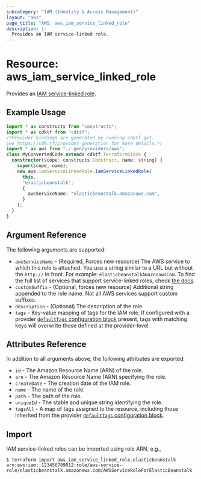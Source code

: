 ```yaml
---
subcategory: "IAM (Identity & Access Management)"
layout: "aws"
page_title: "AWS: aws_iam_service_linked_role"
description: |-
  Provides an IAM service-linked role.
---
```


# Resource: aws_iam_service_linked_role

Provides an [IAM service-linked role](https://docs.aws.amazon.com/IAM/latest/UserGuide/using-service-linked-roles.html).

## Example Usage

```typescript
import * as constructs from "constructs";
import * as cdktf from "cdktf";
/*Provider bindings are generated by running cdktf get.
See https://cdk.tf/provider-generation for more details.*/
import * as aws from "./.gen/providers/aws";
class MyConvertedCode extends cdktf.TerraformStack {
  constructor(scope: constructs.Construct, name: string) {
    super(scope, name);
    new aws.iamServiceLinkedRole.IamServiceLinkedRole(
      this,
      "elasticbeanstalk",
      {
        awsServiceName: "elasticbeanstalk.amazonaws.com",
      }
    );
  }
}

```

## Argument Reference

The following arguments are supported:

* `awsServiceName` - (Required, Forces new resource) The AWS service to which this role is attached. You use a string similar to a URL but without the `http://` in front. For example: `elasticbeanstalkAmazonawsCom`. To find the full list of services that support service-linked roles, check [the docs](https://docs.aws.amazon.com/IAM/latest/UserGuide/reference_aws-services-that-work-with-iam.html).
* `customSuffix` - (Optional, forces new resource) Additional string appended to the role name. Not all AWS services support custom suffixes.
* `description` - (Optional) The description of the role.
* `tags` - Key-value mapping of tags for the IAM role. If configured with a provider [`defaultTags` configuration block](https://registry.terraform.io/providers/hashicorp/aws/latest/docs#default_tags-configuration-block) present, tags with matching keys will overwrite those defined at the provider-level.

## Attributes Reference

In addition to all arguments above, the following attributes are exported:

* `id` - The Amazon Resource Name (ARN) of the role.
* `arn` - The Amazon Resource Name (ARN) specifying the role.
* `createDate` - The creation date of the IAM role.
* `name` - The name of the role.
* `path` - The path of the role.
* `uniqueId` - The stable and unique string identifying the role.
* `tagsAll` - A map of tags assigned to the resource, including those inherited from the provider [`defaultTags` configuration block](https://registry.terraform.io/providers/hashicorp/aws/latest/docs#default_tags-configuration-block).

## Import

IAM service-linked roles can be imported using role ARN, e.g.,

```
$ terraform import aws_iam_service_linked_role.elasticbeanstalk arn:aws:iam::123456789012:role/aws-service-role/elasticbeanstalk.amazonaws.com/AWSServiceRoleForElasticBeanstalk
```

<!-- cache-key: cdktf-0.17.0-pre.15 input-e486eafc33b43f75d9ba40aad14ce5d30b17f0deaab14e54f12a9e7ab7808a1c -->